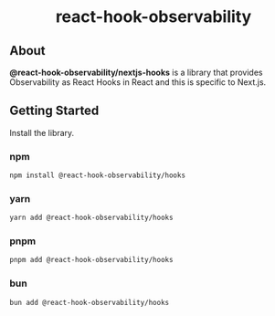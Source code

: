<p align="center">
    <h1 align="center">react-hook-observability</h1>
</p>

## About

**@react-hook-observability/nextjs-hooks** is a library that provides Observability as React Hooks in React and this is specific to Next.js.

## Getting Started

Install the library.

### npm

```bash
npm install @react-hook-observability/hooks
```

### yarn

```bash
yarn add @react-hook-observability/hooks
```

### pnpm

```bash
pnpm add @react-hook-observability/hooks
```

### bun

```bash
bun add @react-hook-observability/hooks
```

